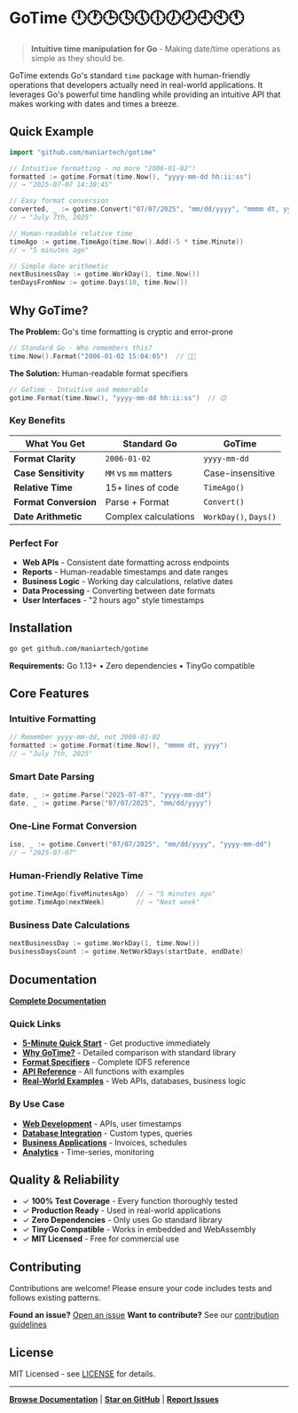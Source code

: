 # GoTime 🕛🕐🕒🕓🕔🕕🕖🕗🕘🕙🕚

> **Intuitive time manipulation for Go** - Making date/time operations as simple as they should be.

GoTime extends Go's standard `time` package with human-friendly operations that developers actually need in real-world applications. It leverages Go's powerful time handling while providing an intuitive API that makes working with dates and times a breeze.

## Quick Example

```go
import "github.com/maniartech/gotime"

// Intuitive formatting - no more "2006-01-02"!
formatted := gotime.Format(time.Now(), "yyyy-mm-dd hh:ii:ss")
// → "2025-07-07 14:30:45"

// Easy format conversion
converted, _ := gotime.Convert("07/07/2025", "mm/dd/yyyy", "mmmm dt, yyyy")
// → "July 7th, 2025"

// Human-readable relative time
timeAgo := gotime.TimeAgo(time.Now().Add(-5 * time.Minute))
// → "5 minutes ago"

// Simple date arithmetic
nextBusinessDay := gotime.WorkDay(1, time.Now())
tenDaysFromNow := gotime.Days(10, time.Now())
```

## Why GoTime?

**The Problem:** Go's time formatting is cryptic and error-prone
```go
// Standard Go - Who remembers this?
time.Now().Format("2006-01-02 15:04:05")  // 😵‍💫
```

**The Solution:** Human-readable format specifiers
```go
// GoTime - Intuitive and memorable
gotime.Format(time.Now(), "yyyy-mm-dd hh:ii:ss")  // 😊
```

### Key Benefits

| What You Get | Standard Go | GoTime |
|-------------|-------------|---------|
| **Format Clarity** | `2006-01-02` | `yyyy-mm-dd` |
| **Case Sensitivity** | `MM` vs `mm` matters | Case-insensitive |
| **Relative Time** | 15+ lines of code | `TimeAgo()` |
| **Format Conversion** | Parse + Format | `Convert()` |
| **Date Arithmetic** | Complex calculations | `WorkDay()`, `Days()` |

### Perfect For

- **Web APIs** - Consistent date formatting across endpoints
- **Reports** - Human-readable timestamps and date ranges
- **Business Logic** - Working day calculations, relative dates
- **Data Processing** - Converting between date formats
- **User Interfaces** - "2 hours ago" style timestamps

## Installation

```bash
go get github.com/maniartech/gotime
```

**Requirements:** Go 1.13+ • Zero dependencies • TinyGo compatible

## Core Features

### Intuitive Formatting
```go
// Remember yyyy-mm-dd, not 2006-01-02
formatted := gotime.Format(time.Now(), "mmmm dt, yyyy")
// → "July 7th, 2025"
```

### Smart Date Parsing
```go
date, _ := gotime.Parse("2025-07-07", "yyyy-mm-dd")
date, _ := gotime.Parse("07/07/2025", "mm/dd/yyyy")
```

### One-Line Format Conversion
```go
iso, _ := gotime.Convert("07/07/2025", "mm/dd/yyyy", "yyyy-mm-dd")
// → "2025-07-07"
```

### Human-Friendly Relative Time
```go
gotime.TimeAgo(fiveMinutesAgo)  // → "5 minutes ago"
gotime.TimeAgo(nextWeek)        // → "Next week"
```

### Business Date Calculations
```go
nextBusinessDay := gotime.WorkDay(1, time.Now())
businessDaysCount := gotime.NetWorkDays(startDate, endDate)
```

## Documentation

**[Complete Documentation](docs/)**

### Quick Links
- **[5-Minute Quick Start](docs/getting-started/quick-start.md)** - Get productive immediately
- **[Why GoTime?](docs/core-concepts/why-gotime.md)** - Detailed comparison with standard library
- **[Format Specifiers](docs/core-concepts/idfs.md)** - Complete IDFS reference
- **[API Reference](docs/api-reference/)** - All functions with examples
- **[Real-World Examples](docs/examples/common-use-cases.md)** - Web APIs, databases, business logic

### By Use Case
- **[Web Development](docs/examples/common-use-cases.md#web-development)** - APIs, user timestamps
- **[Database Integration](docs/examples/common-use-cases.md#database-integration)** - Custom types, queries
- **[Business Applications](docs/examples/common-use-cases.md#business-applications)** - Invoices, schedules
- **[Analytics](docs/examples/common-use-cases.md#analytics-and-reporting)** - Time-series, monitoring

## Quality & Reliability

- ✓ **100% Test Coverage** - Every function thoroughly tested
- ✓ **Production Ready** - Used in real-world applications
- ✓ **Zero Dependencies** - Only uses Go standard library
- ✓ **TinyGo Compatible** - Works in embedded and WebAssembly
- ✓ **MIT Licensed** - Free for commercial use

## Contributing

Contributions are welcome! Please ensure your code includes tests and follows existing patterns.

**Found an issue?** [Open an issue](https://github.com/maniartech/gotime/issues)
**Want to contribute?** See our [contribution guidelines](CONTRIBUTING.md)

## License

MIT Licensed - see [LICENSE](LICENSE) for details.

---

**[Browse Documentation](docs/)** | **[Star on GitHub](https://github.com/maniartech/gotime)** | **[Report Issues](https://github.com/maniartech/gotime/issues)**
